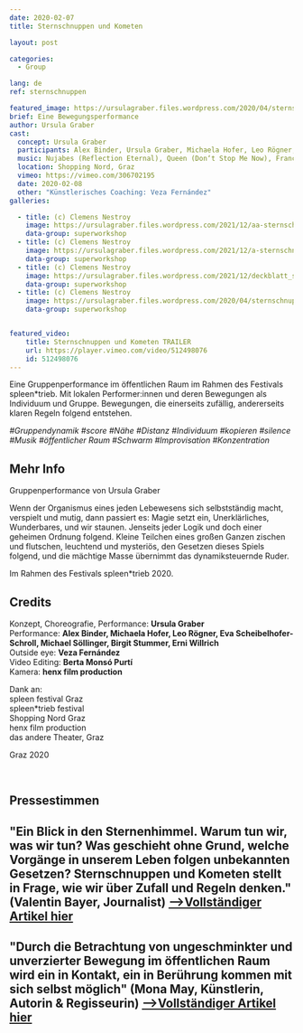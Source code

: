 ```yaml
---
date: 2020-02-07
title: Sternschnuppen und Kometen

layout: post

categories:
  - Group

lang: de
ref: sternschnuppen

featured_image: https://ursulagraber.files.wordpress.com/2020/04/sternschnuppen_clemens_nestroy_42.jpg?w=500&fit=crop
brief: Eine Bewegungsperformance
author: Ursula Graber
cast:
  concept: Ursula Graber
  participants: Alex Binder, Ursula Graber, Michaela Hofer, Leo Rögner, Eva Scheibelhofer-Schroll, Michael Söllinger, Birgit Stummer, Erni Willrich
  music: Nujabes (Reflection Eternal), Queen (Don‘t Stop Me Now), France Gall (Au Claire De La Lune), Camille (1, 2, 3)
  location: Shopping Nord, Graz
  vimeo: https://vimeo.com/306702195
  date: 2020-02-08
  other: "Künstlerisches Coaching: Veza Fernández"
galleries:

  - title: (c) Clemens Nestroy
    image: https://ursulagraber.files.wordpress.com/2021/12/aa-sternschnuppen_clemens_nestroy_25_small.jpg?w=2500&fit=crop
    data-group: superworkshop
  - title: (c) Clemens Nestroy
    image: https://ursulagraber.files.wordpress.com/2021/12/a-sternschnuppen_clemens_nestroy_35_small.jpg?w=2500&fit=crop
    data-group: superworkshop
  - title: (c) Clemens Nestroy
    image: https://ursulagraber.files.wordpress.com/2021/12/deckblatt_small.jpg?w=2500&fit=crop
    data-group: superworkshop
  - title: (c) Clemens Nestroy
    image: https://ursulagraber.files.wordpress.com/2020/04/sternschnuppen_clemens_nestroy_42.jpg
    data-group: superworkshop


featured_video:
    title: Sternschnuppen und Kometen TRAILER
    url: https://player.vimeo.com/video/512498076
    id: 512498076
---
```


Eine Gruppenperformance im öffentlichen Raum im Rahmen des Festivals spleen*trieb.
Mit lokalen Performer:innen und deren Bewegungen als Individuum und Gruppe. Bewegungen, die einerseits zufällig, andererseits klaren Regeln folgend entstehen.


*#Gruppendynamik #score #Nähe #Distanz #Individuum #kopieren #silence #Musik #öffentlicher Raum #Schwarm #Improvisation #Konzentration*


<!--plop-->

## Mehr Info

Gruppenperformance von Ursula Graber

Wenn der Organismus eines jeden Lebewesens sich selbstständig macht, verspielt und mutig, dann passiert es:
Magie setzt ein, Unerklärliches, Wunderbares, und wir staunen. Jenseits jeder Logik und doch einer geheimen Ordnung folgend. Kleine Teilchen eines großen Ganzen zischen und flutschen, leuchtend und mysteriös, den Gesetzen dieses Spiels folgend, und die mächtige Masse übernimmt das dynamiksteuernde Ruder.

Im Rahmen des Festivals spleen*trieb 2020.


<!--plop-->

## Credits


Konzept, Choreografie, Performance: **Ursula Graber**<br>
Performance: **Alex Binder, Michaela Hofer, Leo Rögner, Eva Scheibelhofer-Schroll, Michael Söllinger, Birgit Stummer, Erni Willrich**<br>
Outside eye: **Veza Fernández**<br>
Video Editing: **Berta Monsó Purtí**<br>
Kamera: **henx film production**<br>

Dank an:<br>
spleen festival Graz<br>
spleen*trieb festival<br>
Shopping Nord Graz<br>
henx film production<br>
das andere Theater, Graz

Graz 2020

<br>

## Pressestimmen


## "Ein Blick in den Sternenhimmel. Warum tun wir, was wir tun? Was geschieht ohne Grund, welche Vorgänge in unserem Leben folgen unbekannten Gesetzen? Sternschnuppen und Kometen stellt in Frage, wie wir über Zufall und Regeln denken." (Valentin Bayer, Journalist) [-->Vollständiger Artikel hier]({{site.url}}/docs/ARTIKEL_Sternschnuppen.pdf)


## "Durch die Betrachtung von ungeschminkter und unverzierter Bewegung im öffentlichen Raum wird ein in Kontakt, ein in Berührung kommen mit sich selbst möglich" (Mona May, Künstlerin, Autorin & Regisseurin) <a href="http://kuenstler-leben.com/ursula-graber-die-magie-der-bewegung?fbclid=IwAR2TomgBov-b9F8LtlY4L70qz4veArlwK8isPLjCs3DcmdfNEq3O9VVFP_4">-->Vollständiger Artikel hier</a> <br>




<!--[![Totem](https://i.vimeocdn.com/video/746500438_640.jpg)](https://player.vimeo.com/video/306702195)-->
